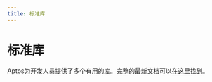 ```yaml
---
title: 标准库
---
```

# 标准库

Aptos为开发人员提供了多个有用的库。完整的最新文档可以[在这里](https://aptos.guide/en/network/blockchain/move)找到。